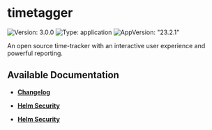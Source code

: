 # timetagger

![Version: 3.0.0](https://img.shields.io/badge/Version-3.0.0-informational?style=flat-square) ![Type: application](https://img.shields.io/badge/Type-application-informational?style=flat-square) ![AppVersion: "23.2.1"](https://img.shields.io/badge/AppVersion-"23.2.1"-informational?style=flat-square)

An open source time-tracker with an interactive user experience and powerful reporting.

## Available Documentation

- [**Changelog**](CHANGELOG)

- [**Helm Security**](container-security)

- [**Helm Security**](helm-security)

